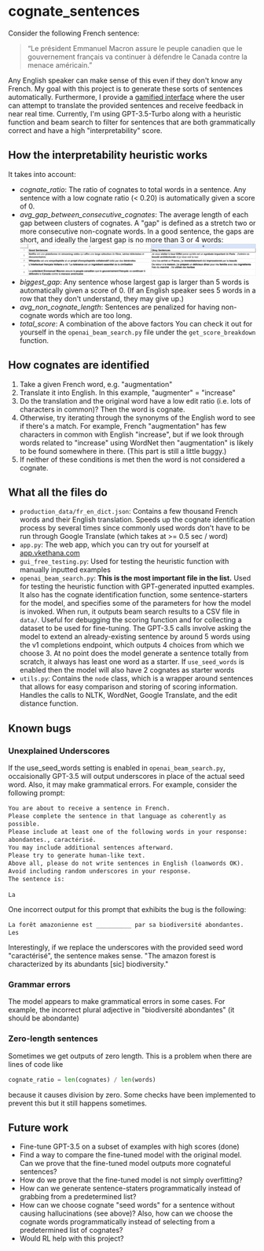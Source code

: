 # cognate_sentences
Consider the following French sentence:
> “Le président Emmanuel Macron assure le peuple canadien que le gouvernement français va continuer à défendre le Canada contre la menace américain.”

Any English speaker can make sense of this even if they don't know any French. My goal with this project is to generate these sorts of sentences automatically. Furthermore, I provide a [gamified interface](app.vkethana.com) where the user can attempt to translate the provided sentences and receive feedback in near real time.
Currently, I'm using GPT-3.5-Turbo along with a heuristic function and beam search to filter for sentences that are both grammatically correct and have a high "interpretability" score.
## How the interpretability heuristic works
It takes into account:
- *cognate_ratio*: The ratio of cognates to total words in a sentence. Any sentence with a low cognate ratio (< 0.20) is automatically given a score of 0.
- *avg_gap_between_consecutive_cognates*: The average length of each gap between clusters of cognates. A "gap" is defined as a stretch two or more consecutive non-cognate words. In a good sentence, the gaps are short, and ideally the largest gap is no more than 3 or 4 words:
![Example of good vs. bad sentence](img/good_vs_bad_sentence.png)
- *biggest_gap*: Any sentence whose largest gap is larger than 5 words is automatically given a score of 0. (If an English speaker sees 5 words in a row that they don't understand, they may give up.)
- *avg_non_cognate_length*: Sentences are penalized for having non-cognate words which are too long.
- *total_score*: A combination of the above factors
You can check it out for yourself in the `openai_beam_search.py` file under the `get_score_breakdown`	function.

## How cognates are identified
1) Take a given French word, e.g. "augmentation"
2) Translate it into English. In this example, "augmenter" = "increase"
3) Do the translation and the original word have a low edit ratio (i.e. lots of characters in common)? Then the word is cognate.
4) Otherwise, try iterating through the synonyms of the English word to see if there's a match. For example, French "augmentation" has few characters in common with English "increase", but if we look through words related to "increase" using WordNet then "augmentation" is likely to be found somewhere in there. (This part is still a little buggy.)
5) If neither of these conditions is met then the word is not considered a cognate.

## What all the files do
- `production_data/fr_en_dict.json`: Contains a few thousand French words and their English translation. Speeds up the cognate identification process by several times since commonly used words don't have to be run through Google Translate (which takes at >= 0.5 sec / word)
- `app.py`: The web app, which you can try out for yourself at [app.vkethana.com](app.vkethana.com)
- `gui_free_testing.py`: Used for testing the heuristic function with manually inputted examples
- `openai_beam_search.py`:  **This is the most important file in the list.** 
Used for testing the heuristic function with GPT-generated inputted examples. 
It also has the cognate identification function, some sentence-starters for the model, and specifies some of the parameters for how the model is invoked. 
When run, it outputs beam search results to a CSV file in `data/`. 
Useful for debugging the scoring function and for collecting a dataset to be used for fine-tuning. 
The GPT-3.5 calls involve asking the model to extend an already-existing sentence by around 5 words using the v1 completions endpoint, which outputs 4 choices from which we choose 3. At no point does the model generate a sentence totally from scratch, it always has least one word as a starter. If `use_seed_words` is enabled then the model will also have 2 cognates as starter words
- `utils.py`: Contains the `node` class, which is a wrapper around sentences that allows for easy comparison and storing of scoring information. Handles the calls to NLTK, WordNet, Google Translate, and the edit distance function.

## Known bugs
### Unexplained Underscores 
If the use_seed_words setting is enabled in `openai_beam_search.py`, occaisionally GPT-3.5 will output underscores in place of the actual seed word. Also, it may make grammatical errors. For example, consider the following prompt:
```
You are about to receive a sentence in French. 
Please complete the sentence in that language as coherently as possible. 
Please include at least one of the following words in your response: abondantes., caractérisé. 
You may include additional sentences afterward. 
Please try to generate human-like text. 
Above all, please do not write sentences in English (loanwords OK). 
Avoid including random underscores in your response. 
The sentence is:

La
```
One incorrect output for this prompt that exhibits the bug is the following:
```
La forêt amazonienne est __________ par sa biodiversité abondantes. Les
```
Interestingly, if we replace the underscores with the provided seed word "caractérisé", the sentence makes sense. "The amazon forest is characterized by its abundants [sic] biodiversity." 

### Grammar errors
The model appears to make grammatical errors in some cases. For example, the incorrect plural adjective in "biodiversité abondantes" (it should be abondante) 

### Zero-length sentences
Sometimes we get outputs of zero length. This is a problem when there are lines of code like
```python
cognate_ratio = len(cognates) / len(words)
```
because it causes division by zero. Some checks have been implemented to prevent this but it still happens sometimes.

## Future work
- Fine-tune GPT-3.5 on a subset of examples with high scores (done)
- Find a way to compare the fine-tuned model with the original model. Can we prove that the fine-tuned model outputs more cognateful sentences?
- How do we prove that the fine-tuned model is not simply overfitting?
- How can we generate sentence-staters programmatically instead of grabbing from a predetermined list?
- How can we choose cognate "seed words" for a sentence without causing hallucinations (see above)? Also, how can we choose the cognate words programmatically instead of selecting from a predetermined list of cognates?
- Would RL help with this project?
